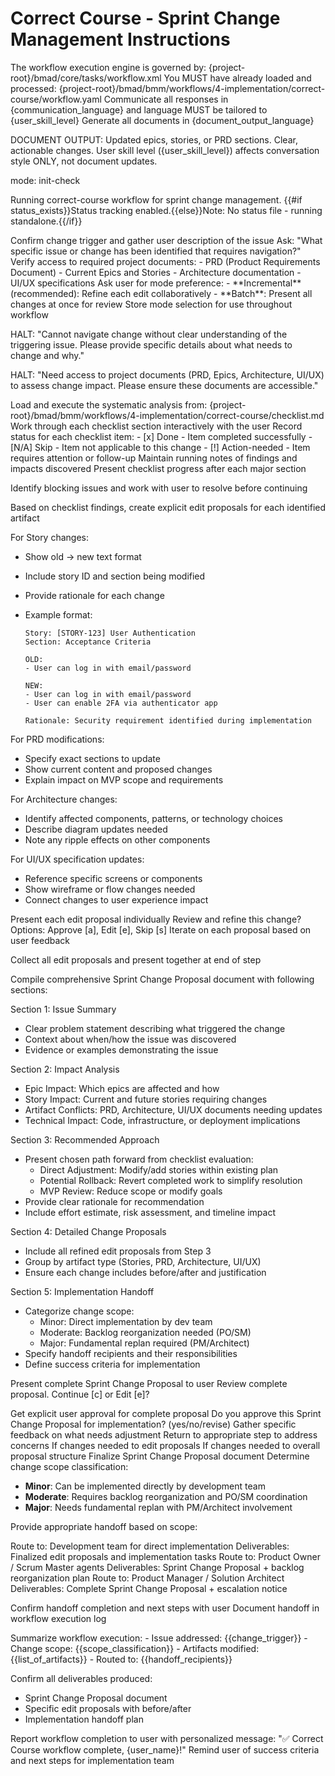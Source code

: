 # Correct Course - Sprint Change Management Instructions

<critical>The workflow execution engine is governed by: {project-root}/bmad/core/tasks/workflow.xml</critical>
<critical>You MUST have already loaded and processed: {project-root}/bmad/bmm/workflows/4-implementation/correct-course/workflow.yaml</critical>
<critical>Communicate all responses in {communication_language} and language MUST be tailored to {user_skill_level}</critical>
<critical>Generate all documents in {document_output_language}</critical>

<critical>DOCUMENT OUTPUT: Updated epics, stories, or PRD sections. Clear, actionable changes. User skill level ({user_skill_level}) affects conversation style ONLY, not document updates.</critical>

<workflow>

<step n="0" goal="Check project status" optional="true">
<invoke-workflow path="{project-root}/bmad/bmm/workflows/workflow-status">
  <param>mode: init-check</param>
</invoke-workflow>

<output>Running correct-course workflow for sprint change management.
{{#if status_exists}}Status tracking enabled.{{else}}Note: No status file - running standalone.{{/if}}</output>
</step>

<step n="1" goal="Initialize Change Navigation">
  <action>Confirm change trigger and gather user description of the issue</action>
  <action>Ask: "What specific issue or change has been identified that requires navigation?"</action>
  <action>Verify access to required project documents:</action>
    - PRD (Product Requirements Document)
    - Current Epics and Stories
    - Architecture documentation
    - UI/UX specifications
  <action>Ask user for mode preference:</action>
    - **Incremental** (recommended): Refine each edit collaboratively
    - **Batch**: Present all changes at once for review
  <action>Store mode selection for use throughout workflow</action>

<action if="change trigger is unclear">HALT: "Cannot navigate change without clear understanding of the triggering issue. Please provide specific details about what needs to change and why."</action>

<action if="core documents are unavailable">HALT: "Need access to project documents (PRD, Epics, Architecture, UI/UX) to assess change impact. Please ensure these documents are accessible."</action>
</step>

<step n="2" goal="Execute Change Analysis Checklist">
  <action>Load and execute the systematic analysis from: {project-root}/bmad/bmm/workflows/4-implementation/correct-course/checklist.md</action>
  <action>Work through each checklist section interactively with the user</action>
  <action>Record status for each checklist item:</action>
    - [x] Done - Item completed successfully
    - [N/A] Skip - Item not applicable to this change
    - [!] Action-needed - Item requires attention or follow-up
  <action>Maintain running notes of findings and impacts discovered</action>
  <action>Present checklist progress after each major section</action>

<action if="checklist cannot be completed">Identify blocking issues and work with user to resolve before continuing</action>
</step>

<step n="3" goal="Draft Specific Change Proposals">
<action>Based on checklist findings, create explicit edit proposals for each identified artifact</action>

<action>For Story changes:</action>

- Show old → new text format
- Include story ID and section being modified
- Provide rationale for each change
- Example format:

  ```
  Story: [STORY-123] User Authentication
  Section: Acceptance Criteria

  OLD:
  - User can log in with email/password

  NEW:
  - User can log in with email/password
  - User can enable 2FA via authenticator app

  Rationale: Security requirement identified during implementation
  ```

<action>For PRD modifications:</action>

- Specify exact sections to update
- Show current content and proposed changes
- Explain impact on MVP scope and requirements

<action>For Architecture changes:</action>

- Identify affected components, patterns, or technology choices
- Describe diagram updates needed
- Note any ripple effects on other components

<action>For UI/UX specification updates:</action>

- Reference specific screens or components
- Show wireframe or flow changes needed
- Connect changes to user experience impact

<check if="mode is Incremental">
  <action>Present each edit proposal individually</action>
  <ask>Review and refine this change? Options: Approve [a], Edit [e], Skip [s]</ask>
  <action>Iterate on each proposal based on user feedback</action>
</check>

<action if="mode is Batch">Collect all edit proposals and present together at end of step</action>

</step>

<step n="4" goal="Generate Sprint Change Proposal">
<action>Compile comprehensive Sprint Change Proposal document with following sections:</action>

<action>Section 1: Issue Summary</action>

- Clear problem statement describing what triggered the change
- Context about when/how the issue was discovered
- Evidence or examples demonstrating the issue

<action>Section 2: Impact Analysis</action>

- Epic Impact: Which epics are affected and how
- Story Impact: Current and future stories requiring changes
- Artifact Conflicts: PRD, Architecture, UI/UX documents needing updates
- Technical Impact: Code, infrastructure, or deployment implications

<action>Section 3: Recommended Approach</action>

- Present chosen path forward from checklist evaluation:
  - Direct Adjustment: Modify/add stories within existing plan
  - Potential Rollback: Revert completed work to simplify resolution
  - MVP Review: Reduce scope or modify goals
- Provide clear rationale for recommendation
- Include effort estimate, risk assessment, and timeline impact

<action>Section 4: Detailed Change Proposals</action>

- Include all refined edit proposals from Step 3
- Group by artifact type (Stories, PRD, Architecture, UI/UX)
- Ensure each change includes before/after and justification

<action>Section 5: Implementation Handoff</action>

- Categorize change scope:
  - Minor: Direct implementation by dev team
  - Moderate: Backlog reorganization needed (PO/SM)
  - Major: Fundamental replan required (PM/Architect)
- Specify handoff recipients and their responsibilities
- Define success criteria for implementation

<action>Present complete Sprint Change Proposal to user</action>
<ask>Review complete proposal. Continue [c] or Edit [e]?</ask>
</step>

<step n="5" goal="Finalize and Route for Implementation">
<action>Get explicit user approval for complete proposal</action>
<ask>Do you approve this Sprint Change Proposal for implementation? (yes/no/revise)</ask>

<check if="no or revise">
  <action>Gather specific feedback on what needs adjustment</action>
  <action>Return to appropriate step to address concerns</action>
  <goto step="3">If changes needed to edit proposals</goto>
  <goto step="4">If changes needed to overall proposal structure</goto>

</check>

<check if="yes the proposal is approved by the user">
  <action>Finalize Sprint Change Proposal document</action>
  <action>Determine change scope classification:</action>

- **Minor**: Can be implemented directly by development team
- **Moderate**: Requires backlog reorganization and PO/SM coordination
- **Major**: Needs fundamental replan with PM/Architect involvement

<action>Provide appropriate handoff based on scope:</action>

</check>

<check if="Minor scope">
  <action>Route to: Development team for direct implementation</action>
  <action>Deliverables: Finalized edit proposals and implementation tasks</action>
</check>

<check if="Moderate scope">
  <action>Route to: Product Owner / Scrum Master agents</action>
  <action>Deliverables: Sprint Change Proposal + backlog reorganization plan</action>
</check>

<check if="Major scope">
  <action>Route to: Product Manager / Solution Architect</action>
  <action>Deliverables: Complete Sprint Change Proposal + escalation notice</action>

<action>Confirm handoff completion and next steps with user</action>
<action>Document handoff in workflow execution log</action>
</check>

</step>

<step n="6" goal="Workflow Completion">
<action>Summarize workflow execution:</action>
  - Issue addressed: {{change_trigger}}
  - Change scope: {{scope_classification}}
  - Artifacts modified: {{list_of_artifacts}}
  - Routed to: {{handoff_recipients}}

<action>Confirm all deliverables produced:</action>

- Sprint Change Proposal document
- Specific edit proposals with before/after
- Implementation handoff plan

<action>Report workflow completion to user with personalized message: "✅ Correct Course workflow complete, {user_name}!"</action>
<action>Remind user of success criteria and next steps for implementation team</action>
</step>

</workflow>
